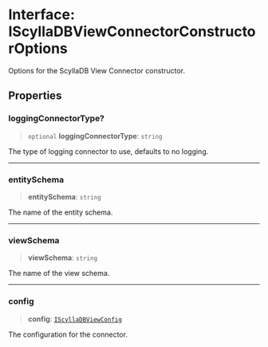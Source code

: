 # Interface: IScyllaDBViewConnectorConstructorOptions

Options for the ScyllaDB View Connector constructor.

## Properties

### loggingConnectorType?

> `optional` **loggingConnectorType**: `string`

The type of logging connector to use, defaults to no logging.

***

### entitySchema

> **entitySchema**: `string`

The name of the entity schema.

***

### viewSchema

> **viewSchema**: `string`

The name of the view schema.

***

### config

> **config**: [`IScyllaDBViewConfig`](IScyllaDBViewConfig.md)

The configuration for the connector.
